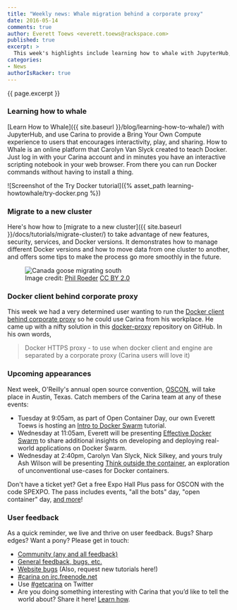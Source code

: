 ```yaml
---
title: "Weekly news: Whale migration behind a corporate proxy"
date: 2016-05-14
comments: true
author: Everett Toews <everett.toews@rackspace.com>
published: true
excerpt: >
  This week's highlights include learning how to whale with JupyterHub, migrating to a new cluster, using Carina from behind a corporate proxy, and Carina representation at OSCON.
categories:
- News
authorIsRacker: true
---
```


{{ page.excerpt }}

### Learning how to whale

[Learn How to Whale]({{ site.baseurl }}/blog/learning-how-to-whale/) with JupyterHub, and use Carina to provide a Bring Your Own Compute experience to users that encourages interactivity, play, and sharing. How to Whale is an online platform that Carolyn Van Slyck created to teach Docker. Just log in with your Carina account and in minutes you have an interactive scripting notebook in your web browser. From there you can run Docker commands without having to install a thing.

![Screenshot of the Try Docker tutorial]({% asset_path learning-howtowhale/try-docker.png %})

### Migrate to a new cluster

Here's how how to [migrate to a new cluster]({{ site.baseurl }}/docs/tutorials/migrate-cluster/) to take advantage of new features, security, services, and Docker versions. It demonstrates how to manage different Docker versions and how to move data from one cluster to another, and offers some tips to make the process go more smoothly in the future.

<figure>
  <img src="{% asset_path migrate-cluster/migrate.jpg %}" alt="Canada goose migrating south" title="Canada goose migrating south"/>
  <figcaption>
  Image credit: <a href="https://www.flickr.com/photos/tabor-roeder/" target="_blank_">Phil Roeder</a>
  <a href="https://creativecommons.org/licenses/by/2.0/" target="_blank_">CC BY 2.0</a>
  </figcaption>
</figure>

### Docker client behind corporate proxy

This week we had a very determined user wanting to run the [Docker client behind corporate proxy](https://community.getcarina.com/t/docker-client-behind-corporate-proxy/205) so he could use Carina from his workplace. He came up with a nifty solution in this [docker-proxy](https://github.com/vertigobr/docker-proxy) repository on GitHub. In his own words,

> Docker HTTPS proxy - to use when docker client and engine are separated by a corporate proxy (Carina users will love it)

### Upcoming appearances

Next week, O'Reilly's annual open source convention, [OSCON](http://conferences.oreilly.com/oscon/open-source-us), will take place in Austin, Texas. Catch members of the Carina team at any of these events:

* Tuesday at 9:05am, as part of Open Container Day, our own Everett Toews is hosting an [Intro to Docker Swarm](http://conferences.oreilly.com/oscon/open-source-us/public/schedule/detail/50961) tutorial.
* Wednesday at 11:05am, Everett will be presenting [Effective Docker Swarm](http://conferences.oreilly.com/oscon/open-source-us/public/schedule/detail/51213) to share additional insights on developing and deploying real-world applications on Docker Swarm.
* Wednesday at 2:40pm, Carolyn Van Slyck, Nick Silkey, and yours truly Ash Wilson will be presenting [Think outside the container](http://conferences.oreilly.com/oscon/open-source-us/public/schedule/detail/51253), an exploration of unconventional use-cases for Docker containers.

Don't have a ticket yet? Get a free Expo Hall Plus pass for OSCON with the code SPEXPO. The pass includes events, "all the bots" day, "open container" day, [and more](http://oreil.ly/1T0euIj)!

### User feedback

As a quick reminder, we live and thrive on user feedback. Bugs? Sharp edges? Want a pony? Please get in touch:

* [Community (any and all feedback)](https://community.getcarina.com/)
* [General feedback, bugs, etc.](https://github.com/getcarina/feedback)
* [Website bugs](https://github.com/getcarina/getcarina.com/issues) (Also, request new tutorials here!)
* [#carina on irc.freenode.net](https://botbot.me/freenode/carina/)
* Use [#getcarina](https://twitter.com/search?q=%23getcarina) on Twitter
* Are you doing something interesting with Carina that you’d like to tell the world about? Share it here! [Learn how](https://github.com/getcarina/getcarina.com/blob/master/CONTRIBUTING.md).
